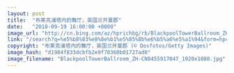 ```yaml
---
layout: post
title:  "布莱克浦塔内的舞厅，英国兰开夏郡"
date:   "2018-09-19 16:00:00 +0800"
image_url: "http://cn.bing.com/az/hprichbg/rb/BlackpoolTowerBallroom_ZH-CN8455917047_1920x1080.jpg"
link: "/search?q=%e5%b8%83%e8%8e%b1%e5%85%8b%e6%b5%a6%e5%a1%94&form=hpcapt&mkt=zh-cn"
copyright: "布莱克浦塔内的舞厅，英国兰开夏郡 (© Dosfotos/Getty Images)"
image_hash: "d1984f833dcbfb2e9f70360b01727ad0"
image_filename: "BlackpoolTowerBallroom_ZH-CN8455917047_1920x1080.jpg"
---
```

